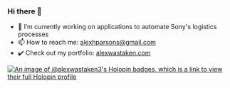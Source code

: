 ### Hi there 👋

- 🔭 I’m currently working on applications to automate Sony's logistics processes
- 📫 How to reach me: alexhparsons@gmail.com
- ✔️ Check out my portfolio: [alexwastaken.com](https://www.alexwastaken.com/)

[![An image of @alexwastaken3's Holopin badges, which is a link to view their full Holopin profile](https://holopin.me/alexwastaken3)](https://holopin.io/@alexwastaken3)
